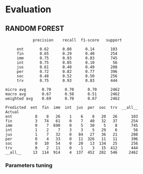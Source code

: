 # Evaluation
## RANDOM FOREST
                precision    recall  f1-score   support

         ent       0.62      0.08      0.14       103
         fin       0.65      0.29      0.40       254
         imm       0.75      0.93      0.83       745
         int       0.75      0.05      0.10        56
         jus       0.61      0.40      0.49       208
         per       0.72      0.82      0.77       396
         soc       0.48      0.52      0.50       256
         trv       0.75      0.93      0.83       444

    micro avg       0.70      0.70      0.70      2462
    macro avg       0.67      0.50      0.51      2462
    weighted avg    0.69      0.70      0.67      2462

    Predicted  ent  fin  imm  int  jus  per  soc  trv  __all__
    Actual                                                    
    ent          8    8   26    1    6    8   20   26      103
    fin          3   74   61    0    7   40   32   37      254
    imm          0    7  690    0    5   30    5    8      745
    int          1    2    7    3    3    5   29    6       56
    jus          1    7   32    0   84   27   36   21      208
    per          0    4   33    0   11  326   11   11      396
    soc          0   10   54    0   20   13  134   25      256
    trv          0    2   11    0    1    3   15  412      444
    __all__     13  114  914    4  137  452  282  546     2462

### Parameters tuning




